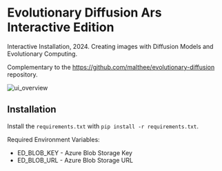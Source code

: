 # Evolutionary Diffusion Ars Interactive Edition
Interactive Installation, 2024. Creating images with Diffusion Models and Evolutionary Computing. 

Complementary to the https://github.com/malthee/evolutionary-diffusion repository.

<img alt="ui_overview" src="https://github.com/user-attachments/assets/57bd2aea-fb3b-4fc4-9114-4205bd06c7df">

## Installation
Install the `requirements.txt` with `pip install -r requirements.txt`.

Required Environment Variables:
* ED_BLOB_KEY - Azure Blob Storage Key
* ED_BLOB_URL - Azure Blob Storage URL
